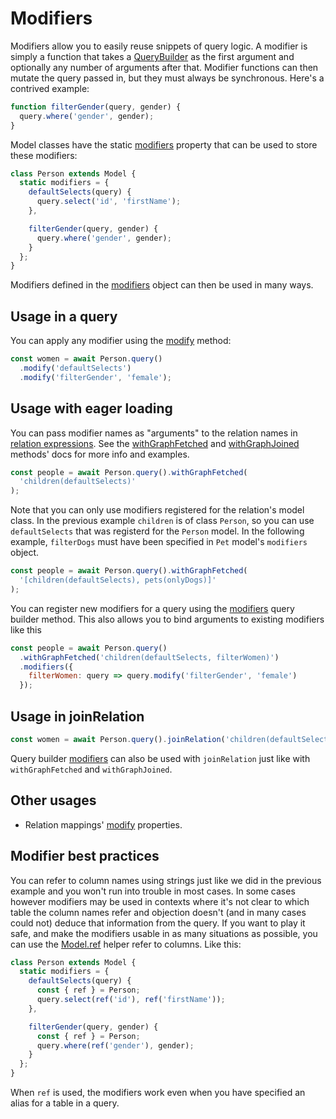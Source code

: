 # Modifiers

Modifiers allow you to easily reuse snippets of query logic. A modifier is simply a function that takes a [QueryBuilder](/api/query-builder/) as the first argument and optionally any number of arguments after that. Modifier functions can then mutate the query passed in, but they must always be synchronous. Here's a contrived example:

```js
function filterGender(query, gender) {
  query.where('gender', gender);
}
```

Model classes have the static [modifiers](/api/model/static-properties.md#static-modifiers) property that can be used to store these modifiers:

```js
class Person extends Model {
  static modifiers = {
    defaultSelects(query) {
      query.select('id', 'firstName');
    },

    filterGender(query, gender) {
      query.where('gender', gender);
    }
  };
}
```

Modifiers defined in the [modifiers](/api/model/static-properties.md#static-modifiers) object can then be used in many ways.

## Usage in a query

You can apply any modifier using the [modify](/api/query-builder/other-methods.md#modify) method:

```js
const women = await Person.query()
  .modify('defaultSelects')
  .modify('filterGender', 'female');
```

## Usage with eager loading

You can pass modifier names as "arguments" to the relation names in [relation expressions](/api/types/#type-relationexpression). See the [withGraphFetched](/api/query-builder/eager-methods.html#withgraphfetched) and [withGraphJoined](/api/query-builder/eager-methods.html#withgraphjoined) methods' docs for more info and examples.

```js
const people = await Person.query().withGraphFetched(
  'children(defaultSelects)'
);
```

Note that you can only use modifiers registered for the relation's model class. In the previous example `children` is of class `Person`, so you can use `defaultSelects` that was registerd for the `Person` model. In the following example, `filterDogs` must have been specified in `Pet` model's `modifiers` object.

```js
const people = await Person.query().withGraphFetched(
  '[children(defaultSelects), pets(onlyDogs)]'
);
```

You can register new modifiers for a query using the [modifiers](/api/query-builder/other-methods.md#modifiers) query builder method. This also allows you to bind arguments to existing modifiers like this

```js
const people = await Person.query()
  .withGraphFetched('children(defaultSelects, filterWomen)')
  .modifiers({
    filterWomen: query => query.modify('filterGender', 'female')
  });
```

## Usage in joinRelation

```js
const women = await Person.query().joinRelation('children(defaultSelects)');
```

Query builder [modifiers](/api/query-builder/other-methods.md#modifiers) can also be used with `joinRelation` just like with `withGraphFetched` and `withGraphJoined`.

## Other usages

- Relation mappings' [modify](/api/types/#type-relationmapping) properties.

## Modifier best practices

You can refer to column names using strings just like we did in the previous example and you won't run into trouble in most cases. In some cases however modifiers may be used in contexts where it's not clear to which table the column names refer and objection doesn't (and in many cases could not) deduce that information from the query. If you want to play it safe, and make the modifiers usable in as many situations as possible, you can use the [Model.ref](/api/model/static-methods.md#static-ref) helper refer to columns. Like this:

```js
class Person extends Model {
  static modifiers = {
    defaultSelects(query) {
      const { ref } = Person;
      query.select(ref('id'), ref('firstName'));
    },

    filterGender(query, gender) {
      const { ref } = Person;
      query.where(ref('gender'), gender);
    }
  };
}
```

When `ref` is used, the modifiers work even when you have specified an alias for a table in a query.
